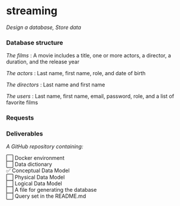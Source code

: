 # streaming


*Design a database, Store data*


### Database structure

_The films_ : 
A movie includes a title, one or more actors, a director, a duration, and the release year

_The actors_ :
Last name, first name, role, and date of birth

_The directors_ :
Last name and first name

_The users_ :
Last name, first name, email, password, role, and a list of favorite films


### Requests


### Deliverables

*A GitHub repository containing:*

⬜ Docker environment  
⬜ Data dictionary  
✅ Conceptual Data Model   
⬜ Physical Data Model   
⬜ Logical Data Model   
⬜ A file for generating the database    
⬜ Query set in the README.md  


